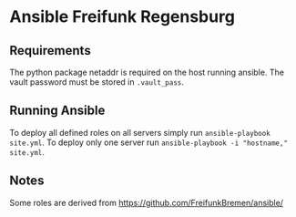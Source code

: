 Ansible Freifunk Regensburg
===========================

## Requirements

The python package netaddr is required on the host running ansible.
The vault password must be stored in `.vault_pass`.


## Running Ansible

To deploy all defined roles on all servers simply run `ansible-playbook site.yml`.
To deploy only one server run `ansible-playbook -i "hostname," site.yml`.


## Notes

Some roles are derived from https://github.com/FreifunkBremen/ansible/
